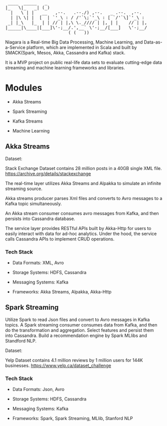 <pre>
 ____  _____   _
|_   \|_   _| (_)
  |   \ | |   __   ,--.   .--./) ,--.   _ .--.  ,--.
  | |\ \| |  [  | `'_\ : / /'`\;`'_\ : [ `/'`\]`'_\ :
 _| |_\   |_  | | // | |,\ \._//// | |, | |    // | |,
|_____|\____|[___]\'-;__/.',__` \'-;__/[___]   \'-;__/
                        ( ( __))
</pre>

Niagara is a Real-time Big Data Processing, Machine Learning, and Data-as-a-Service platform, which are implemented in Scala and built by SMACK(Spark, Mesos, Akka, Cassandra and Kafka) stack.

It is a MVP project on public real-life data sets to evaluate cutting-edge data streaming and machine learning frameworks and libraries.

# Modules

* Akka Streams

* Spark Streaming

* Kafka Streams

* Machine Learning


## Akka Streams

Dataset:

Stack Exchange Dataset contains 28 million posts in a 40GB single XML file.
https://archive.org/details/stackexchange

The real-time layer utilizes Akka Streams and Alpakka to simulate an infinite streaming source.

Akka streams producer parses Xml files and converts to Avro messages to a Kafka topic simultaneously.

An Akka stream consumer consumes avro messages from Kafka, and then persists into Cassandra database.

The service layer provides RESTful APIs built by Akka-Http for users to easily interact with data for ad-hoc analytics.
Under the hood, the service calls Cassandra APIs to implement CRUD operations.


### Tech Stack

* Data Formats: XML, Avro

* Storage Systems: HDFS, Cassandra

* Messaging Systems: Kafka

* Frameworks: Akka Streams, Alpakka, Akka-Http


## Spark Streaming

Utilize Spark to read Json files and convert to Avro messages in Kafka topics.
A Spark streaming consumer consumes data from Kafka, and then do the transformation and aggregation.
Select features and persist them into Cassandra.
Build a recommendation engine by Spark MLlibs and Standford NLP.


Dataset:

Yelp Dataset contains 4.1 million reviews by 1 million users for 144K businesses.
https://www.yelp.ca/dataset_challenge

### Tech Stack

* Data Formats: Json, Avro

* Storage Systems: HDFS, Cassandra

* Messaging Systems: Kafka

* Frameworks: Spark, Spark Streaming, MLlib, Stanford NLP


